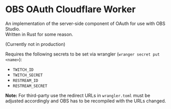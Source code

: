 # OBS OAuth Cloudflare Worker

An implementation of the server-side component of OAuth for use with OBS Studio.  
Written in Rust for some reason.

(Currently not in production)

Requires the following secrets to be set via wrangler (`wranger secret put <name>`):
* `TWITCH_ID`
* `TWITCH_SECRET`
* `RESTREAM_ID`
* `RESTREAM_SECRET`

**Note:** For third-party use the redirect URLs in `wrangler.toml` must be adjusted accordingly and OBS has to be recompiled with the URLs changed.
